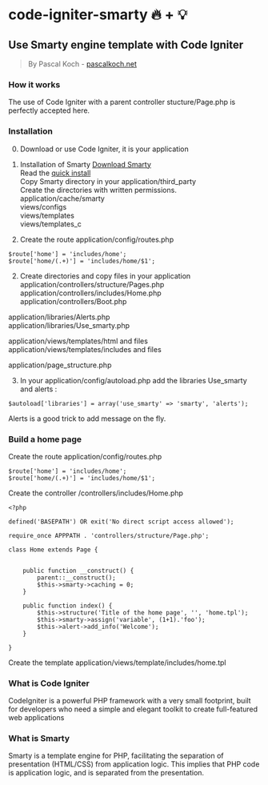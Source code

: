 # code-igniter-smarty  :fire: +  :bulb:

## Use Smarty engine template with Code Igniter
> By Pascal Koch - <a href="pascalkoch.net">pascalkoch.net</a>

### How it works
The use of Code Igniter with a parent controller stucture/Page.php is perfectly accepted here.<br/>

### Installation
0. Download or use Code Igniter, it is your application 
1. Installation of Smarty
  <a href="http://www.smarty.net/download" target="_blank">Download Smarty</a><br/>
  Read the <a href="http://www.smarty.net/quick_install"  target="_blank">quick install</a><br/>
  Copy Smarty directory in your application/third_party<br/>
  Create the directories with written permissions.<br/>
    application/cache/smarty<br/>
    views/configs<br/>
    views/templates<br/>
    views/templates_c<br/>

3. Create the route  application/config/routes.php
```
$route['home'] = 'includes/home';
$route['home/(.+)'] = 'includes/home/$1';
```
2. Create directories and copy files in your application<br/>
  application/controllers/structure/Pages.php<br/>
  application/controllers/includes/Home.php<br/>
  application/controllers/Boot.php<br/>
  
  application/libraries/Alerts.php<br/>
  application/libraries/Use_smarty.php<br/>
  
  application/views/templates/html and files<br/>
  application/views/templates/includes and files<br/>
  
  application/page_structure.php<br/>
  
3. In your application/config/autoload.php add the libraries Use_smarty and alerts :
```
$autoload['libraries'] = array('use_smarty' => 'smarty', 'alerts');
```
Alerts is a good trick to add message on the fly.

### Build a home page
Create the route  application/config/routes.php
```
$route['home'] = 'includes/home';
$route['home/(.+)'] = 'includes/home/$1';
```
Create the controller /controllers/includes/Home.php<br/>
```
<?php

defined('BASEPATH') OR exit('No direct script access allowed');

require_once APPPATH . 'controllers/structure/Page.php';

class Home extends Page {
    
    
    public function __construct() {
        parent::__construct();
        $this->smarty->caching = 0;
    }

    public function index() {
        $this->structure('Title of the home page', '', 'home.tpl');
        $this->smarty->assign('variable', (1+1).'foo');
        $this->alert->add_info('Welcome');
    }

}

```
Create the template application/views/template/includes/home.tpl

### What is Code Igniter 
CodeIgniter is a powerful PHP framework with a very small footprint, built for developers who need a simple and elegant toolkit to create full-featured web applications

### What is Smarty
Smarty is a template engine for PHP, facilitating the separation of presentation (HTML/CSS) from application logic. This implies that PHP code is application logic, and is separated from the presentation. 
